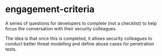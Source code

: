 # engagement-criteria
A series of questions for developers to complete (not a checklist) to help focus the conversation with their security colleagues.

The idea is that once this is completed, it allows security colleagues to conduct better threat modelling and define abuse cases for penetration tests.
